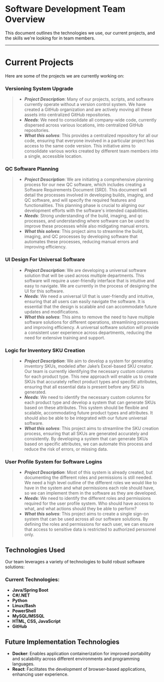 # Software Development Team Overview

This document outlines the technologies we use, our current projects, and the skills we're looking for in team members.

---

# Current Projects

Here are some of the projects we are currently working on:


### Versioning System Upgrade
> - **_Project Description_**: Many of our projects, scripts, and software currently operate without a version control system. We have created a GitHub organization and are actively moving all these assets into centralized GitHub repositories. 
> - **_Needs_**: We need to consolidate all company-wide code, currently dispersed across various locations, into centralized GitHub repositories.
> - **_What this solves_**: This provides a centralized repository for all our code, ensuring that everyone involved in a particular project has access to the same code version. This initiative aims to consolidate various works created by different team members into a single, accessible location.



### QC Software Planning 
> - **_Project Description_**: We are initiating a comprehensive planning process for our new QC software, which includes creating a Software Requirements Document (SRD). This document will detail the processes involved in developing builds, imaging, and QC software, and will specify the required features and functionalities. This planning phase is crucial to aligning our development efforts with the software's intended capabilities.
> - **_Needs_**: Strong understanding of the build, imaging, and qc processes, and understanding where software can be used to improve these processes while also midigating manual errors.
> - **_What this solves_**: This project aims to streamline the build, imaging, and QC processes by developing software that automates these processes, reducing manual errors and improving efficiency.

### UI Design For Universal Software
> - **_Project Description_**: We are developing a universal software solution that will be used across multiple departments. This software will require a user-friendly interface that is intuitive and easy to navigate. We are currently in the process of designing the UI for this software.
> - **_Needs_**: We need a universal UI that is user-friendly and intuitive, ensuring that all users can easily navigate the software. It is essential that the design is scalable and can accommodate future updates and modifications.
> - **_What this solves_**: This aims to remove the need to have multiple software solutions for different operations, streamlining processes and improving efficiency. A universal software solution will provide a consistent user experience across departments, reducing the need for extensive training and support.

### Logic for Inventory SKU Creation
> - **_Project Description_**: We aim to develop a system for generating inventory SKUs, modeled after Jake’s Excel-based SKU creator. Our team is currently identifying the necessary custom columns for each product type. This new approach will enable us to create SKUs that accurately reflect product types and specific attributes, ensuring that all essential data is present before any SKU is generated.
> - **_Needs_**: We need to identify the necessary custom columns for each product type and develop a system that can generate SKUs based on these attributes. This system should be flexible and scalable, accommodating future product types and attributes. It should also be able to be integrated with our future universal software.
> - **_What this solves_**: This project aims to streamline the SKU creation process, ensuring that all SKUs are generated accurately and consistently. By developing a system that can generate SKUs based on specific attributes, we can automate this process and reduce the risk of errors, or missing data.

### User Profile System for Software Logins
> - **_Project Description_**: Most of this system is already created, but documenting the different roles and permissions is still needed. We need a high level outline of the different roles we would like to have in the system and what permissions each role should have, so we can implement them in the software as they are developed.
> - **_Needs_**: We need to identify the different roles and permissions required for the user profile system. Who should have access to what, and what actions should they be able to perform?
> - **_What this solves_**: This project aims to create a single sign-on system that can be used across all our software solutions. By defining the roles and permissions for each user, we can ensure that access to sensitive data is restricted to authorized personnel only.

## Technologies Used

Our team leverages a variety of technologies to build robust software solutions:

### Current Technologies:
- **Java/Spring Boot**
- **C#/.NET**
- **Python**
- **Linux/Bash**
- **PowerShell**
- **MySQL/MSSQL**
- **HTML, CSS, JavaScript**
- **GitHub**

## Future Implementation Technologies

- **Docker**: Enables application containerization for improved portability and scalability across different environments and programming languages.
- **React**: Facilitates the development of browser-based applications, enhancing user experience.


